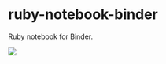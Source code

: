 # ruby-notebook-binder
Ruby notebook for Binder.

<a href="https://mybinder.org/v2/gh/funcloudio/ruby-notebook-binder/master?filepath=work%2Fruby_function_service_example.ipynb" target="_blank"><img src="https://mybinder.org/badge.svg"></a>
